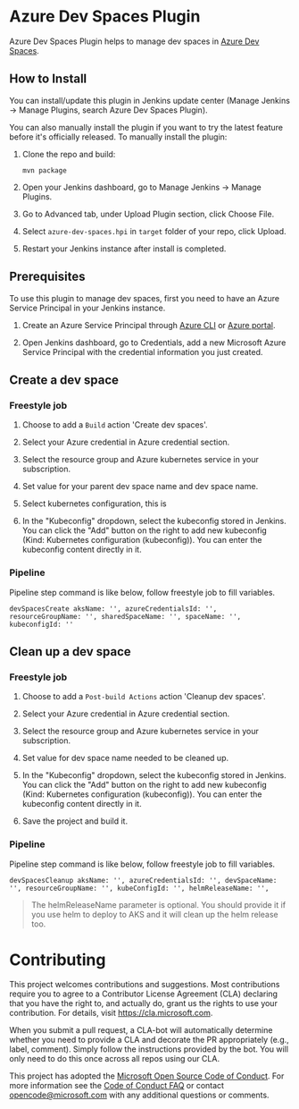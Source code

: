# Azure Dev Spaces Plugin

Azure Dev Spaces Plugin helps to manage dev spaces in [Azure Dev Spaces](https://docs.microsoft.com/en-us/azure/dev-spaces/).

## How to Install 

You can install/update this plugin in Jenkins update center (Manage Jenkins -> Manage Plugins, search Azure Dev Spaces Plugin).

You can also manually install the plugin if you want to try the latest feature before it's officially released.
To manually install the plugin:

1. Clone the repo and build:
   ```
   mvn package
   ```
   
1. Open your Jenkins dashboard, go to Manage Jenkins -> Manage Plugins.

1. Go to Advanced tab, under Upload Plugin section, click Choose File.

1. Select `azure-dev-spaces.hpi` in `target` folder of your repo, click Upload.

1. Restart your Jenkins instance after install is completed.

## Prerequisites

To use this plugin to manage dev spaces, first you need to have an Azure Service Principal in your Jenkins instance.

1. Create an Azure Service Principal through [Azure CLI](https://docs.microsoft.com/en-us/cli/azure/create-an-azure-service-principal-azure-cli?toc=%2fazure%2fazure-resource-manager%2ftoc.json) or [Azure portal](https://docs.microsoft.com/en-us/azure/azure-resource-manager/resource-group-create-service-principal-portal).

1. Open Jenkins dashboard, go to Credentials, add a new Microsoft Azure Service Principal with the credential information you just created.

## Create a dev space

### Freestyle job

1. Choose to add a `Build` action 'Create dev spaces'.

1. Select your Azure credential in Azure credential section.

1. Select the resource group and Azure kubernetes service in your subscription.

1. Set value for your parent dev space name and dev space name.

1. Select kubernetes configuration, this is 

1. In the "Kubeconfig" dropdown, select the kubeconfig stored in Jenkins. You can click the "Add" button on the right to add new kubeconfig (Kind: Kubernetes configuration (kubeconfig)). You can enter the kubeconfig content directly in it.

### Pipeline

Pipeline step command is like below, follow freestyle job to fill variables.

```
devSpacesCreate aksName: '', azureCredentialsId: '', resourceGroupName: '', sharedSpaceName: '', spaceName: '', kubeconfigId: ''
```

## Clean up a dev space

### Freestyle job

1. Choose to add a `Post-build Actions` action 'Cleanup dev spaces'.

1. Select your Azure credential in Azure credential section.

1. Select the resource group and Azure kubernetes service in your subscription.

1. Set value for dev space name needed to be cleaned up.

1. In the "Kubeconfig" dropdown, select the kubeconfig stored in Jenkins. You can click the "Add" button on the right to add new kubeconfig (Kind: Kubernetes configuration (kubeconfig)). You can enter the kubeconfig content directly in it.

1. Save the project and build it.

### Pipeline

Pipeline step command is like below, follow freestyle job to fill variables.

```
devSpacesCleanup aksName: '', azureCredentialsId: '', devSpaceName: '', resourceGroupName: '', kubeConfigId: '', helmReleaseName: '',
```

> The helmReleaseName parameter is optional. You should provide it if you use helm to deploy to AKS and it will clean up the helm release too.

# Contributing

This project welcomes contributions and suggestions.  Most contributions require you to agree to a
Contributor License Agreement (CLA) declaring that you have the right to, and actually do, grant us
the rights to use your contribution. For details, visit https://cla.microsoft.com.

When you submit a pull request, a CLA-bot will automatically determine whether you need to provide
a CLA and decorate the PR appropriately (e.g., label, comment). Simply follow the instructions
provided by the bot. You will only need to do this once across all repos using our CLA.

This project has adopted the [Microsoft Open Source Code of Conduct](https://opensource.microsoft.com/codeofconduct/).
For more information see the [Code of Conduct FAQ](https://opensource.microsoft.com/codeofconduct/faq/) or
contact [opencode@microsoft.com](mailto:opencode@microsoft.com) with any additional questions or comments.
